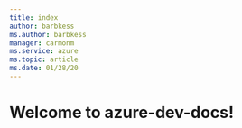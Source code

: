 ```yaml
---
title: index
author: barbkess
ms.author: barbkess
manager: carmonm
ms.service: azure
ms.topic: article
ms.date: 01/28/20
---
```


# Welcome to azure-dev-docs!